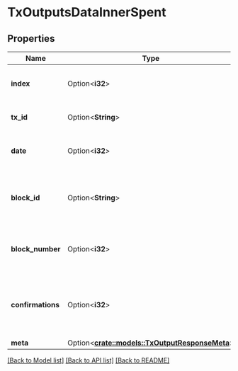 # TxOutputsDataInnerSpent

## Properties

Name | Type | Description | Notes
------------ | ------------- | ------------- | -------------
**index** | Option<**i32**> | The output index within a given transaction. | [optional]
**tx_id** | Option<**String**> | The transaction identifier. | [optional]
**date** | Option<**i32**> | The transaction creation unix timestamp. | [optional]
**block_id** | Option<**String**> | The hash identifier of the block which the transaction was mined. | [optional]
**block_number** | Option<**i32**> | The number of the block which the transaction was mined. | [optional]
**confirmations** | Option<**i32**> | The number of confirmations the transaction took in order to be mined. | [optional]
**meta** | Option<[**crate::models::TxOutputResponseMeta**](tx_output_response_meta.md)> |  | [optional]

[[Back to Model list]](../README.md#documentation-for-models) [[Back to API list]](../README.md#documentation-for-api-endpoints) [[Back to README]](../README.md)


